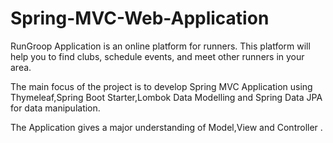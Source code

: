 # Spring-MVC-Web-Application

RunGroop Application is an online platform for runners. This platform will help you to find clubs, schedule events, and meet other runners in your area. 

The main focus of the project is to develop Spring MVC Application using Thymeleaf,Spring Boot Starter,Lombok Data Modelling and Spring Data JPA for data manipulation.

The Application gives a major understanding of Model,View and Controller .
